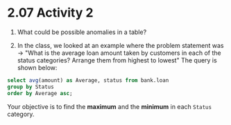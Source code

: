 # 2.07 Activity 2

1. What could be possible anomalies in a table?

2. In the class, we looked at an example where the problem statement was -> "What is the average loan amount taken by customers in each of the status categories?     Arrange them from highest to lowest"
  The query is shown below: 

  ```sql
  select avg(amount) as Average, status from bank.loan
  group by Status
  order by Average asc;
  ```
  
  Your objective is to find the **maximum** and the **minimum** in each `Status` category. 
  
  
